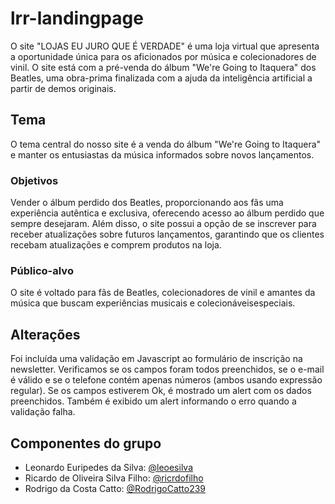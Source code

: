 # lrr-landingpage
O site "LOJAS EU JURO QUE É VERDADE" é uma loja virtual que apresenta a oportunidade única para os aficionados por música e colecionadores de vinil. O site está com a pré-venda do álbum "We're Going to Itaquera" dos Beatles, uma obra-prima finalizada com a ajuda da inteligência artificial a partir de demos originais.

## Tema
O tema central do nosso site é a venda do álbum "We're Going to Itaquera" e manter os entusiastas da música informados sobre novos lançamentos.

### Objetivos
Vender o álbum perdido dos Beatles, proporcionando aos fãs uma experiência autêntica e exclusiva, oferecendo acesso ao álbum perdido que sempre desejaram. Além disso, o site possui a opção de se inscrever para receber atualizações sobre futuros lançamentos, garantindo que os clientes recebam atualizações e comprem produtos na loja.

### Público-alvo
O site é voltado para fãs de Beatles, colecionadores de vinil e amantes da música que buscam experiências musicais e colecionáveis ​​especiais.

## Alterações
Foi incluída uma validação em Javascript ao formulário de inscrição na newsletter.
Verificamos se os campos foram todos preenchidos, se o e-mail é válido e se o telefone contém apenas números (ambos usando expressão regular).
Se os campos estiverem Ok, é mostrado um alert com os dados preenchidos. Também é exibido um alert informando o erro quando a validação falha.

## Componentes do grupo

- Leonardo Euripedes da Silva: [@leoesilva](https://www.github.com/leoesilva)
- Ricardo de Oliveira Silva Filho: [@ricrdofilho](https://github.com/ricrdofilho)
- Rodrigo da Costa Catto: [@RodrigoCatto239](https://www.github.com/RodrigoCatto239)

